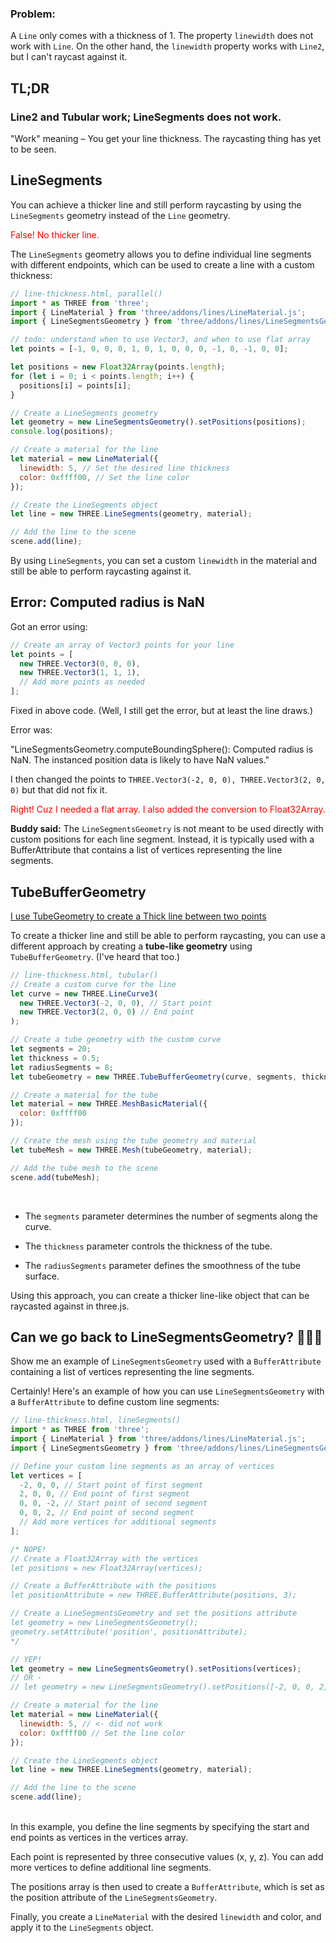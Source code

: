 <!-- #barracuda -->

### Problem:

A `Line` only comes with a thickness of 1.  The property `linewidth` does not work with `Line`.  On the other hand, the `linewidth` property works with `Line2`, but I can't raycast against it.

## TL;DR

### Line2 and Tubular work; LineSegments does not work.

"Work" meaning &ndash; You get your line thickness.  The raycasting thing has yet to be seen.

## LineSegments

You can achieve a thicker line and still perform raycasting by using the `LineSegments` geometry instead of the `Line` geometry.

<span style="color:red;">False! No thicker line.</span>

The `LineSegments` geometry allows you to define individual line segments with different endpoints, which can be used to create a line with a custom thickness:

```javascript
// line-thickness.html, parallel()
import * as THREE from 'three';
import { LineMaterial } from 'three/addons/lines/LineMaterial.js';
import { LineSegmentsGeometry } from 'three/addons/lines/LineSegmentsGeometry.js';

// todo: understand when to use Vector3, and when to use flat array
let points = [-1, 0, 0, 0, 1, 0, 1, 0, 0, 0, -1, 0, -1, 0, 0];

let positions = new Float32Array(points.length);
for (let i = 0; i < points.length; i++) {
  positions[i] = points[i];
}

// Create a LineSegments geometry
let geometry = new LineSegmentsGeometry().setPositions(positions);
console.log(positions);

// Create a material for the line
let material = new LineMaterial({
  linewidth: 5, // Set the desired line thickness
  color: 0xffff00, // Set the line color
});

// Create the LineSegments object
let line = new THREE.LineSegments(geometry, material);

// Add the line to the scene
scene.add(line);
```

By using `LineSegments`, you can set a custom `linewidth` in the material and still be able to perform raycasting against it.

## Error: Computed radius is NaN

Got an error using:

```js
// Create an array of Vector3 points for your line
let points = [
  new THREE.Vector3(0, 0, 0),
  new THREE.Vector3(1, 1, 1),
  // Add more points as needed
];
```

Fixed in above code. (Well, I still get the error, but at least the line draws.)

Error was:

"LineSegmentsGeometry.computeBoundingSphere(): Computed radius is NaN. The instanced position data is likely to have NaN values."

I then changed the points to `THREE.Vector3(-2, 0, 0), THREE.Vector3(2, 0, 0)` but that did not fix it.

<span style="color:red;">Right!  Cuz I needed a flat array.  I also added the conversion to Float32Array.</span>

**Buddy said:** The `LineSegmentsGeometry` is not meant to be used directly with custom positions for each line segment. Instead, it is typically used with a BufferAttribute that contains a list of vertices representing the line segments.

## TubeBufferGeometry

[I use TubeGeometry to create a Thick line between two points](https://stackoverflow.com/questions/11638883/thickness-of-lines-using-three-linebasicmaterial)

To create a thicker line and still be able to perform raycasting, you can use a different approach by creating a **tube-like geometry** using `TubeBufferGeometry`. (I've heard that too.)

```javascript
// line-thickness.html, tubular()
// Create a custom curve for the line
let curve = new THREE.LineCurve3(
  new THREE.Vector3(-2, 0, 0), // Start point
  new THREE.Vector3(2, 0, 0) // End point
);

// Create a tube geometry with the custom curve
let segments = 20;
let thickness = 0.5;
let radiusSegments = 8;
let tubeGeometry = new THREE.TubeBufferGeometry(curve, segments, thickness, radiusSegments);

// Create a material for the tube
let material = new THREE.MeshBasicMaterial({
  color: 0xffff00
});

// Create the mesh using the tube geometry and material
let tubeMesh = new THREE.Mesh(tubeGeometry, material);

// Add the tube mesh to the scene
scene.add(tubeMesh);
```

<br>

* The `segments` parameter determines the number of segments along the curve.

* The `thickness` parameter controls the thickness of the tube.

* The `radiusSegments` parameter defines the smoothness of the tube surface.

Using this approach, you can create a thicker line-like object that can be raycasted against in three.js.

## Can we go back to LineSegmentsGeometry? 🤦🏻‍♀️

Show me an example of `LineSegmentsGeometry` used with a `BufferAttribute` containing a list of vertices representing the line segments.

Certainly! Here's an example of how you can use `LineSegmentsGeometry` with a `BufferAttribute` to define custom line segments:

```javascript
// line-thickness.html, lineSegments()
import * as THREE from 'three';
import { LineMaterial } from 'three/addons/lines/LineMaterial.js';
import { LineSegmentsGeometry } from 'three/addons/lines/LineSegmentsGeometry.js';

// Define your custom line segments as an array of vertices
let vertices = [
  -2, 0, 0, // Start point of first segment
  2, 0, 0, // End point of first segment
  0, 0, -2, // Start point of second segment
  0, 0, 2, // End point of second segment
  // Add more vertices for additional segments
];

/* NOPE!
// Create a Float32Array with the vertices
let positions = new Float32Array(vertices);

// Create a BufferAttribute with the positions
let positionAttribute = new THREE.BufferAttribute(positions, 3);

// Create a LineSegmentsGeometry and set the positions attribute
let geometry = new LineSegmentsGeometry();
geometry.setAttribute('position', positionAttribute);
*/

// YEP!
let geometry = new LineSegmentsGeometry().setPositions(vertices);
// OR -
// let geometry = new LineSegmentsGeometry().setPositions([-2, 0, 0, 2, 0, 0]);

// Create a material for the line
let material = new LineMaterial({
  linewidth: 5, // <- did not work
  color: 0xffff00 // Set the line color
});

// Create the LineSegments object
let line = new THREE.LineSegments(geometry, material);

// Add the line to the scene
scene.add(line);
```

<br>
In this example, you define the line segments by specifying the start and end points as vertices in the vertices array.

Each point is represented by three consecutive values (x, y, z). You can add more vertices to define additional line segments.

The positions array is then used to create a `BufferAttribute`, which is set as the position attribute of the `LineSegmentsGeometry`.

Finally, you create a `LineMaterial` with the desired `linewidth` and color, and apply it to the `LineSegments` object.

<br>
